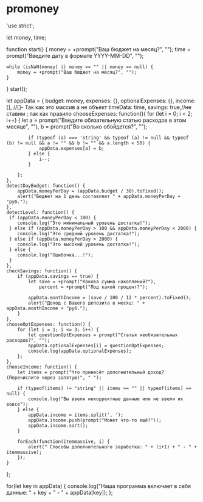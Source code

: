 # promoney
'use strict';


let money, time;

function start() {
    money = +prompt("Ваш бюджет на месяц?", "");
    time = prompt("Введите дату в формате YYYY-MM-DD", "");

    while (isNaN(money) || money == "" || money == null) {
        money = +prompt("Ваш бюджет на месяц?", "");
    }

}
start();


let appData = {
    budget: money,
    expenses: {},
    optionalExpenses: {},
    income: [], //[]- Так как это массив а не объект
    timeData: time,
    savings: true,//не ставим ; так как правило
    chooseExpenses: function(){
        for (let i = 0; i < 2; i++) {
            let a = prompt("Введите обязательную статью расходов в этом месяце", ""),
                b = prompt("Во сколько обойдется?", "");
    
            if (typeof (a) === 'string' && typeof (a) != null && typeof (b) != null && a != "" && b != "" && a.length < 50) {
                appData.expenses[a] = b;
            } else {
                i--;
            }
    
        };
    },
    detectDayBudget: function() {
        appData.moneyPerDay = (appData.budget / 30).toFixed();
        alert("Бюджет на 1 день составляет " + appData.moneyPerDay + "руб.");
    },
    detectLevel: function() {
     if (appData.moneyPerDay < 100) {
        console.log("Это минимальный уровень достатка!");
     } else if (appData.moneyPerDay > 100 && appData.moneyPerDay < 2000) {
        console.log("Это средний уровень достатка!");
     } else if (appData.moneyPerDay > 2000) {
        console.log("Это высокий уровень достатка!");
     } else {
        console.log("Ошибочка...!");
     }
    },
    checkSavings: function() {
        if (appData.savings == true) {
            let save = +prompt("Какова сумма накоплений?"),
                percent = +prompt("Под какой процент?");
    
            appData.monthIncome = (save / 100 / 12 * percent).toFixed();
            alert("Доход с Вашего депозита в месяц: " + appData.monthIncome + "руб.");
        }  
    },
    chooseOptExpenses: function() {
        for (let i = 1; i <= 3; i++) {
            let questionOptExpenses = prompt("Статья необязательных расходов?", "");
            appData.optionalExpenses[i] = questionOptExpenses;
            console.log(appData.optionalExpenses);
        };
    },
    chooseIncome: function() {
        let items = prompt("Что принесёт дополнительный доход? (Перечислите через запятую)", " ");

        if (typeof(items) != "string" || items == "" || typeof(items) == null) {
            console.log("Вы ввели некорректные данные или не ввели их вовсе");
        } else {
            appData.income = items.split(', ');
            appData.income.push(prompt("Может что-то ещё?"));
            appData.income.sort(); 
        }

        forEach(function(itemmassive, i) {
            alert(" Способы дополнительного заработка: " + (i+1) + " - " + itemmassive);
        });
    }
};

for(let key in appData) {
    console.log("Наша программа включает в себя данные: " + key + " - " + appData[key]);
};

